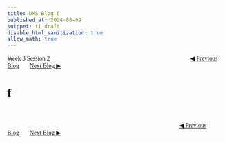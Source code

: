 ```yaml
---
title: DMS Blog 6
published_at: 2024-08-09
snippet: t1 draft
disable_html_sanitization: true
allow_math: true
---
```

<font face="Times New Roman">
Week 3 Session 2
<a href="https://d20502-d-dms1-blog-38.deno.dev/fifth-blog-post" class="button" style="margin-left:23em">◀︎ Previous Blog</a>&nbsp;&nbsp;&nbsp;&nbsp;&nbsp;&nbsp;
<a href="https://d20502-d-dms1-blog-38.deno.dev/seventh-blog-post" class="button">Next Blog ▶︎</a>

# f


<br></br>
<a href="https://d20502-d-dms1-blog-38.deno.dev/fifth-blog-post" class="button" style="margin-left:28.46em">◀︎ Previous Blog</a>&nbsp;&nbsp;&nbsp;&nbsp;&nbsp;&nbsp;
<a href="https://d20502-d-dms1-blog-38.deno.dev/seventh-blog-post" class="button">Next Blog ▶︎</a>
</font>